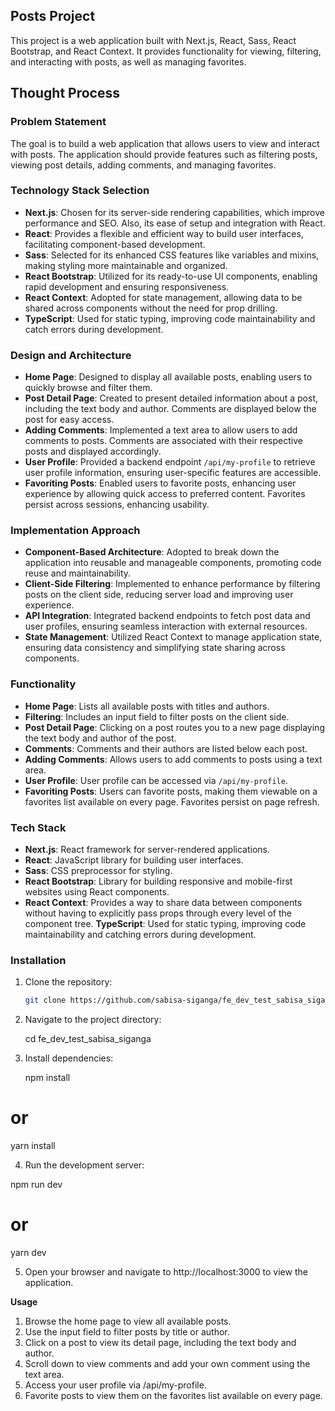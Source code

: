 ## Posts Project

This project is a web application built with Next.js, React, Sass, React Bootstrap, and React Context. It provides functionality for viewing, filtering, and interacting with posts, as well as managing favorites.

## Thought Process

### Problem Statement

The goal is to build a web application that allows users to view and interact with posts. The application should provide features such as filtering posts, viewing post details, adding comments, and managing favorites.

### Technology Stack Selection

- **Next.js**: Chosen for its server-side rendering capabilities, which improve performance and SEO. Also, its ease of setup and integration with React.
- **React**: Provides a flexible and efficient way to build user interfaces, facilitating component-based development.
- **Sass**: Selected for its enhanced CSS features like variables and mixins, making styling more maintainable and organized.
- **React Bootstrap**: Utilized for its ready-to-use UI components, enabling rapid development and ensuring responsiveness.
- **React Context**: Adopted for state management, allowing data to be shared across components without the need for prop drilling.
- **TypeScript**: Used for static typing, improving code maintainability and catch errors during development.

### Design and Architecture

- **Home Page**: Designed to display all available posts, enabling users to quickly browse and filter them.
- **Post Detail Page**: Created to present detailed information about a post, including the text body and author. Comments are displayed below the post for easy access.
- **Adding Comments**: Implemented a text area to allow users to add comments to posts. Comments are associated with their respective posts and displayed accordingly.
- **User Profile**: Provided a backend endpoint `/api/my-profile` to retrieve user profile information, ensuring user-specific features are accessible.
- **Favoriting Posts**: Enabled users to favorite posts, enhancing user experience by allowing quick access to preferred content. Favorites persist across sessions, enhancing usability.

### Implementation Approach

- **Component-Based Architecture**: Adopted to break down the application into reusable and manageable components, promoting code reuse and maintainability.
- **Client-Side Filtering**: Implemented to enhance performance by filtering posts on the client side, reducing server load and improving user experience.
- **API Integration**: Integrated backend endpoints to fetch post data and user profiles, ensuring seamless interaction with external resources.
- **State Management**: Utilized React Context to manage application state, ensuring data consistency and simplifying state sharing across components.

### Functionality

- **Home Page**: Lists all available posts with titles and authors.
- **Filtering**: Includes an input field to filter posts on the client side.
- **Post Detail Page**: Clicking on a post routes you to a new page displaying the text body and author of the post.
- **Comments**: Comments and their authors are listed below each post.
- **Adding Comments**: Allows users to add comments to posts using a text area.
- **User Profile**: User profile can be accessed via `/api/my-profile`.
- **Favoriting Posts**: Users can favorite posts, making them viewable on a favorites list available on every page. Favorites persist on page refresh.

### Tech Stack

- **Next.js**: React framework for server-rendered applications.
- **React**: JavaScript library for building user interfaces.
- **Sass**: CSS preprocessor for styling.
- **React Bootstrap**: Library for building responsive and mobile-first websites using React components.
- **React Context**: Provides a way to share data between components without having to explicitly pass props through every level of the component tree.
  **TypeScript**: Used for static typing, improving code maintainability and catching errors during development.

### Installation

1. Clone the repository:

   ```bash
   git clone https://github.com/sabisa-siganga/fe_dev_test_sabisa_siganga.git

   ```

2. Navigate to the project directory:

   cd fe_dev_test_sabisa_siganga

3. Install dependencies:

   npm install

# or

yarn install

4. Run the development server:

npm run dev

# or

yarn dev

5. Open your browser and navigate to http://localhost:3000 to view the application.

**Usage**

1. Browse the home page to view all available posts.
2. Use the input field to filter posts by title or author.
3. Click on a post to view its detail page, including the text body and author.
4. Scroll down to view comments and add your own comment using the text area.
5. Access your user profile via /api/my-profile.
6. Favorite posts to view them on the favorites list available on every page.
